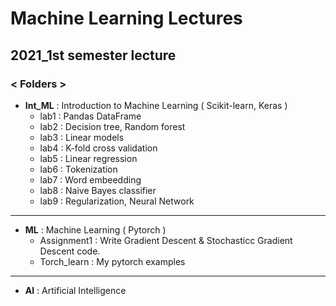# Machine Learning Lectures

## 2021_1st semester lecture

### < Folders >

+ __Int_ML__ : Introduction to Machine Learning ( Scikit-learn, Keras )
  - lab1 : Pandas DataFrame
  - lab2 : Decision tree, Random forest
  - lab3 : Linear models 
  - lab4 : K-fold cross validation
  - lab5 : Linear regression
  - lab6 : Tokenization
  - lab7 : Word embeedding
  - lab8 : Naive Bayes classifier
  - lab9 : Regularization, Neural Network

<hr/>

+ __ML__ : Machine Learning ( Pytorch )
  - Assignment1 : Write Gradient Descent & Stochasticc Gradient Descent code.
  - Torch_learn : My pytorch examples

<hr/>

+ __AI__ : Artificial Intelligence

